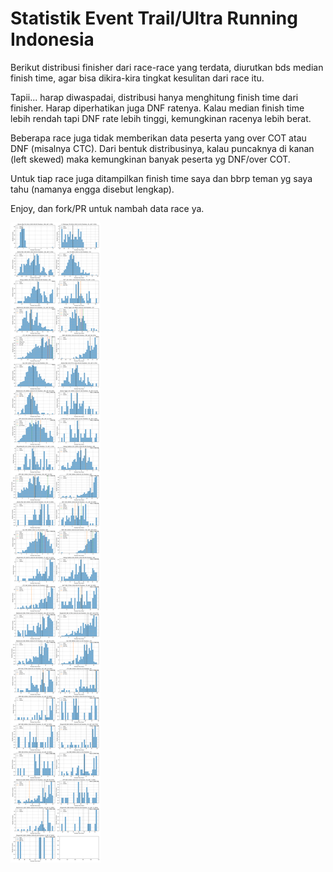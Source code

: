 # Statistik Event Trail/Ultra Running Indonesia

Berikut distribusi finisher dari race-race yang terdata, diurutkan bds median finish time, agar bisa dikira-kira tingkat kesulitan dari race itu.

Tapii... harap diwaspadai, distribusi hanya menghitung finish time dari finisher. Harap diperhatikan juga DNF ratenya. Kalau median finish time lebih rendah tapi DNF rate lebih tinggi, kemungkinan racenya lebih berat.

Beberapa race juga tidak memberikan data peserta yang over COT atau DNF (misalnya CTC). Dari bentuk distribusinya, kalau puncaknya di kanan (left skewed) maka kemungkinan banyak peserta yg DNF/over COT.

Untuk tiap race juga ditampilkan finish time saya dan bbrp teman yg saya tahu (namanya engga disebut lengkap).

Enjoy, dan fork/PR untuk nambah data race ya.

![stat](stat.png "Statistik")
